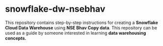 # snowflake-dw-nsebhav
This repository contains step-by-step instructions for creating a **Snowflake Cloud Data Warehouse**  using **NSE Bhav Copy data**.
This repository can be used as a guide by someone interested in learning **data warehousing concepts.**
